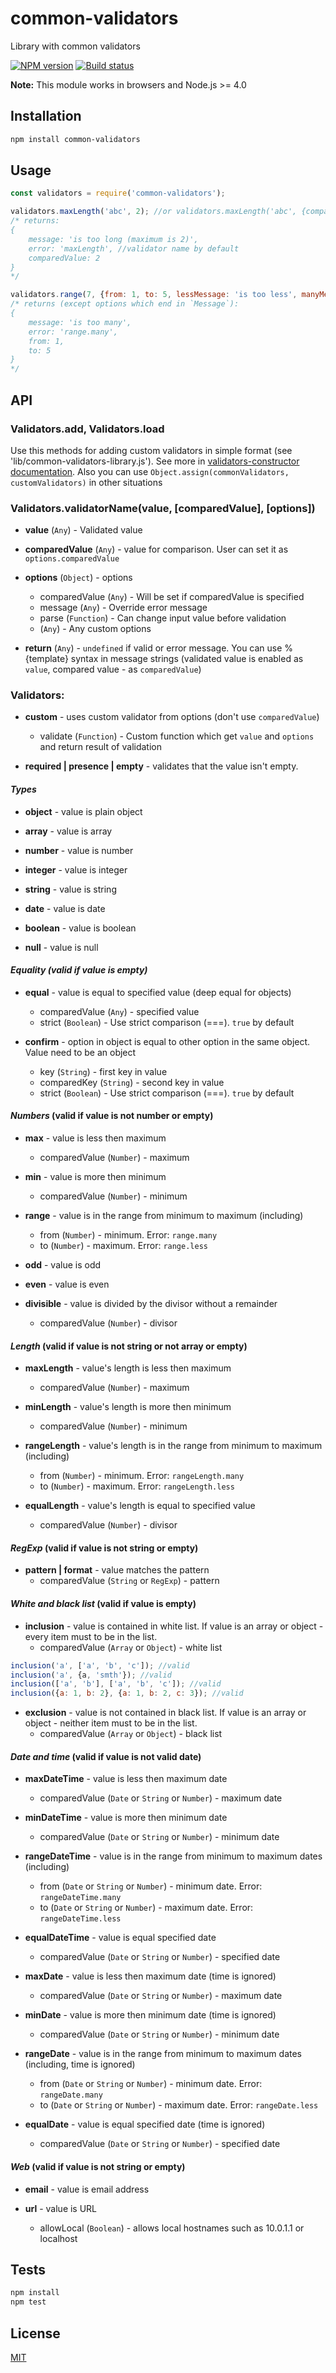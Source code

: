 # common-validators
Library with common validators

[![NPM version](https://img.shields.io/npm/v/common-validators.svg)](https://npmjs.org/package/common-validators)
[![Build status](https://img.shields.io/travis/tamtakoe/common-validators.svg)](https://travis-ci.org/tamtakoe/common-validators)

**Note:** This module works in browsers and Node.js >= 4.0

## Installation

```sh
npm install common-validators
```

## Usage

```js
const validators = require('common-validators');

validators.maxLength('abc', 2); //or validators.maxLength('abc', {comparedValue: 2})
/* returns:
{
    message: 'is too long (maximum is 2)',
    error: 'maxLength', //validator name by default
    comparedValue: 2
}
*/

validators.range(7, {from: 1, to: 5, lessMessage: 'is too less', manyMessage: 'is too many'});
/* returns (except options which end in `Message`):
{
    message: 'is too many',
    error: 'range.many',
    from: 1,
    to: 5
}
*/
```

## API

### Validators.add, Validators.load

Use this methods for adding custom validators in simple format (see 'lib/common-validators-library.js').
See more in [validators-constructor documentation](https://www.npmjs.com/package/validators-constructor).
Also you can use `Object.assign(commonValidators, customValidators)` in other situations


### Validators.validatorName(value, [comparedValue], [options])

- **value** (`Any`) - Validated value

- **comparedValue** (`Any`) - value for comparison. User can set it as `options.comparedValue`

- **options** (`Object`) - options
  * comparedValue (`Any`) - Will be set if comparedValue is specified
  * message (`Any`) - Override error message
  * parse (`Function`) - Can change input value before validation
  * (`Any`) - Any custom options

- **return** (`Any`) - `undefined` if valid or error message. You can use %{template} syntax in message strings (validated value is enabled as `value`, compared value - as `comparedValue`)

### Validators:

- **custom** - uses custom validator from options (don't use `comparedValue`)
  * validate (`Function`) - Custom function which get `value` and `options` and return result of validation

- **required | presence | empty** - validates that the value isn't empty.


#### *Types*

- **object** - value is plain object

- **array** - value is array

- **number** - value is number

- **integer** - value is integer

- **string** - value is string

- **date** - value is date

- **boolean** - value is boolean

- **null** - value is null


#### *Equality (valid if value is empty)*

- **equal** - value is equal to specified value (deep equal for objects)
  * comparedValue (`Any`) - specified value
  * strict (`Boolean`) - Use strict comparison (===). `true` by default

- **confirm** - option in object is equal to other option in the same object. Value need to be an object
  * key (`String`) - first key in value
  * comparedKey (`String`) - second key in value
  * strict (`Boolean`) - Use strict comparison (===). `true` by default

#### *Numbers* (valid if value is not number or empty)

- **max** - value is less then maximum
  * comparedValue (`Number`) - maximum

- **min** - value is more then minimum
  * comparedValue (`Number`) - minimum

- **range** - value is in the range from minimum to maximum (including)
  * from (`Number`) - minimum. Error: `range.many`
  * to (`Number`) - maximum. Error: `range.less`

- **odd** - value is odd

- **even** - value is even

- **divisible** - value is divided by the divisor without a remainder
  * comparedValue (`Number`) - divisor


#### *Length* (valid if value is not string or not array or empty)

- **maxLength** - value's length is less then maximum
  * comparedValue (`Number`) - maximum

- **minLength** - value's length is more then minimum
  * comparedValue (`Number`) - minimum

- **rangeLength** - value's length is in the range from minimum to maximum (including)
  * from (`Number`) - minimum. Error: `rangeLength.many`
  * to (`Number`) - maximum. Error: `rangeLength.less`

- **equalLength** - value's length is equal to specified value
  * comparedValue (`Number`) - divisor


#### *RegExp* (valid if value is not string or empty)

- **pattern | format** - value matches the pattern
  * comparedValue (`String` or `RegExp`) - pattern


#### *White and black list* (valid if value is empty)

- **inclusion** - value is contained in white list. If value is an array or object - every item must to be in the list.
  * comparedValue (`Array` or `Object`) - white list

```js
inclusion('a', ['a', 'b', 'c']); //valid
inclusion('a', {a, 'smth'}); //valid
inclusion(['a', 'b'], ['a', 'b', 'c']); //valid
inclusion({a: 1, b: 2}, {a: 1, b: 2, c: 3}); //valid
```
- **exclusion** - value is not contained in black list. If value is an array or object - neither item must to be in the list.
  * comparedValue (`Array` or `Object`) - black list


#### *Date and time* (valid if value is not valid date)

- **maxDateTime** - value is less then maximum date
  * comparedValue (`Date` or `String` or `Number`) - maximum date

- **minDateTime** - value is more then minimum date
  * comparedValue (`Date` or `String` or `Number`) - minimum date

- **rangeDateTime** - value is in the range from minimum to maximum dates (including)
  * from (`Date` or `String` or `Number`) - minimum date. Error: `rangeDateTime.many`
  * to (`Date` or `String` or `Number`) - maximum date. Error: `rangeDateTime.less`

- **equalDateTime** - value is equal specified date
  * comparedValue (`Date` or `String` or `Number`) - specified date

- **maxDate** - value is less then maximum date (time is ignored)
  * comparedValue (`Date` or `String` or `Number`) - maximum date

- **minDate** - value is more then minimum date (time is ignored)
  * comparedValue (`Date` or `String` or `Number`) - minimum date

- **rangeDate** - value is in the range from minimum to maximum dates (including, time is ignored)
  * from (`Date` or `String` or `Number`) - minimum date. Error: `rangeDate.many`
  * to (`Date` or `String` or `Number`) - maximum date. Error: `rangeDate.less`

- **equalDate** - value is equal specified date (time is ignored)
  * comparedValue (`Date` or `String` or `Number`) - specified date


#### *Web* (valid if value is not string or empty)

- **email** - value is email address

- **url** - value is URL
  * allowLocal (`Boolean`) - allows local hostnames such as 10.0.1.1 or localhost


## Tests

```sh
npm install
npm test
```

## License

[MIT](LICENSE)